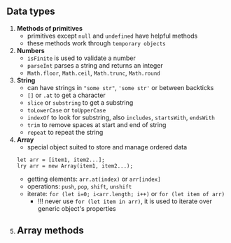 ## Data types
1. **Methods of primitives**
    - primitives except `null` and `undefined` have helpful methods
    - these methods work through `temporary objects`
2. **Numbers**
    - `isFinite` is used to validate a number
    - `parseInt` parses a string and returns an integer
    - `Math.floor`, `Math.ceil`, `Math.trunc`, `Math.round`
3. **String**
    - can have strings in `"some str"`, `'some str'` or between backticks
    - `[]` or `.at` to get a character
    - `slice` or `substring` to get a substring
    - `toLowerCase` or `toUpperCase`
    - `indexOf` to look for substring, also `includes`, `startsWith`, `endsWith`
    - `trim` to remove spaces at start and end of string
    - `repeat` to repeat the string
4. **Array**
    - special object suited to store and manage ordered data
    ```
    let arr = [item1, item2...];
    lry arr = new Array(item1, item2...);
    ```
    - getting elements: `arr.at(index)` or `arr[index]`
    - operations: `push`, `pop`, `shift`, `unshift`
    - iterate: `for (let i=0; i<arr.length; i++)` or `for (let item of arr)`
        - !!! never use `for (let item in arr)`, it is used to iterate over generic object's properties
5. **Array methods**
    - 
